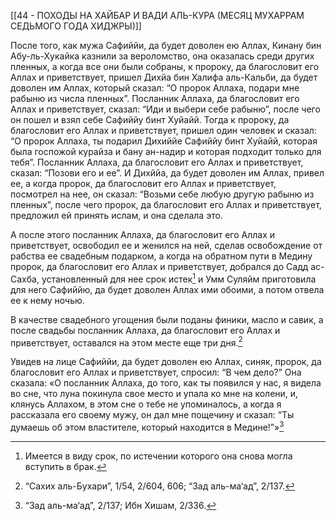 [[44 - ПОХОДЫ НА ХАЙБАР И ВАДИ АЛЬ-КУРА (МЕСЯЦ МУХАРРАМ СЕДЬМОГО ГОДА ХИДЖРЫ)]]

После того, как мужа Сафиййи, да будет доволен ею Аллах, Кинану бин Абу-ль-Хукайка казнили за вероломство, она оказалась среди других пленных, а когда все они были собраны, к пророку, да благословит его Аллах и приветствует, пришел Дихйа бин Халифа аль-Кальби, да будет доволен им Аллах, который сказал: “О пророк Аллаха, подари мне рабыню из числа пленных”. Посланник Аллаха, да благословит его Аллах и приветствует, сказал: “Иди и выбери себе рабыню”, после чего он пошел и взял себе Сафиййу бинт Хуйайй. Тогда к пророку, да благословит его Аллах и приветствует, пришел один человек и сказал: “О пророк Аллаха, ты подарил Дихиййе Сафиййу бинт Хуйайй, которая была госпожой курайза и бану ан-надир и которая подходит только для тебя”. Посланник Аллаха, да благословит его Аллах и приветствует, сказал: “Позови его и ее”. И Дихййа, да будет доволен им Аллах, привел ее, а когда пророк, да благословит его Аллах и приветствует, посмотрел на нее, он сказал: “Возьми себе любую другую рабыню из пленных”, после чего пророк, да благословит его Аллах и приветствует, предложил ей принять ислам, и она сделала это.

А после этого посланник Аллаха, да благословит его Аллах и приветствует, освободил ее и женился на ней, сделав освобождение от рабства ее свадебным подарком, а когда на обратном пути в Медину пророк, да благословит его Аллах и приветствует, добрался до Садд ас-Сахба, установленный для нее срок истек[^1] и Умм Суляйм приготовила для него Сафиййю, да будет доволен Аллах ими обоими, а потом отвела ее к нему ночью.

В качестве свадебного угощения были поданы финики, масло и савик, а после свадьбы посланник Аллаха, да благословит его Аллах и приветствует, оставался на этом месте еще три дня.[^2]

Увидев на лице Сафиййи, да будет доволен ею Аллах, синяк, пророк, да благословит его Аллах и приветствует, спросил: “В чем дело?” Она сказала: «О посланник Аллаха, до того, как ты появился у нас, я видела во сне, что луна покинула свое место и упала ко мне на колени, и, клянусь Аллахом, в этом сне о тебе не упоминалось, а когда я рассказала его своему мужу, он дал мне пощечину и сказал: “Ты думаешь об этом властителе, который находится в Медине!”»[^3]

[^1]: Имеется в виду срок, по истечении которого она снова могла вступить в брак.

[^2]: “Сахих аль-Бухари”, 1/54, 2/604, 606; “Зад аль-ма‘ад”, 2/137.

[^3]: “Зад аль-ма‘ад”, 2/137; Ибн Хишам, 2/336.

